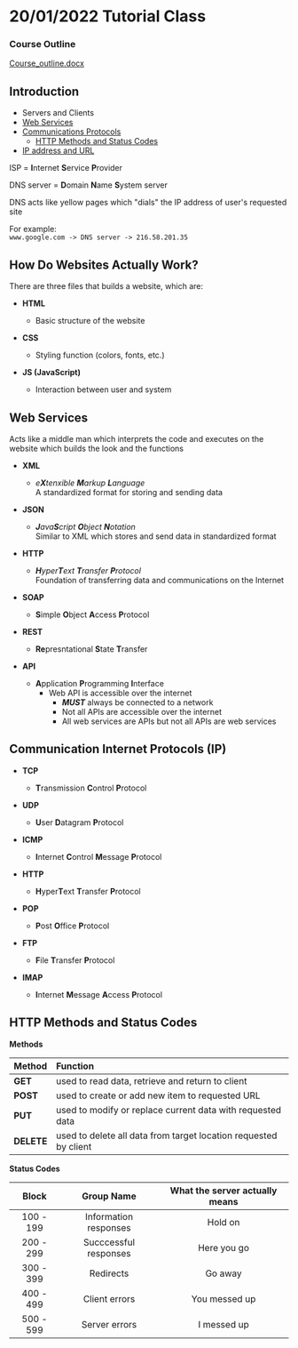 # __20/01/2022 Tutorial Class__  
  
### __Course Outline__
[Course_outline.docx](https://github.com/m4karoni/Internet-Web-Development/files/7901768/Course_outline.docx)  
  
## __Introduction__
  
- Servers and Clients
- [Web Services](#Web-Services)
- [Communications Protocols](#Communications-Internet-Protocols)
  - [HTTP Methods and Status Codes](#HTTP-Methods-and-Status-Codes)
- [IP address and URL](#IP-address-and-URL)
  
ISP = **I**nternet **S**ervice **P**rovider  
  
DNS server = **D**omain **N**ame **S**ystem server  
  
DNS acts like yellow pages which "dials" the IP address of user's requested site

For example:  
`www.google.com -> DNS server -> 216.58.201.35`  
  
  
## __How Do Websites Actually Work?__
There are three files that builds a website, which are:  
- __HTML__  
  - Basic structure of the website  
  
- __CSS__  
  - Styling function (colors, fonts, etc.)  
  
- __JS (**J**ava**S**cript)__  
  - Interaction between user and system  
  
  
## __Web Services__  
  
Acts like a middle man which interprets the code and executes on the website which builds the look and the functions
  
- __XML__
  - _e**X**tenxible **M**arkup **L**anguage_  
   A standardized format for storing and sending data  
   
- __JSON__
  - _**J**ava**S**cript **O**bject **N**otation_  
    Similar to XML which stores and send data in standardized format  
  
- __HTTP__
  - _**H**yper**T**ext **T**ransfer **P**rotocol_  
    Foundation of transferring data and communications on the Internet  

- __SOAP__
  - **S**imple **O**bject **A**ccess **P**rotocol

- __REST__
  - **Re**presntational **S**tate **T**ransfer

- __API__
  - **A**pplication **P**rogramming **I**nterface  
    - Web API is accessible over the internet
      - **_MUST_** always be connected to a network
      - Not all APIs are accessible over the internet
      - All web services are APIs but not all APIs are web services

## __Communication Internet Protocols (IP)__
- __TCP__
  - **T**ransmission **C**ontrol **P**rotocol  
  
- __UDP__
  - **U**ser **D**atagram **P**rotocol  

- __ICMP__
  - **I**nternet **C**ontrol **M**essage **P**rotocol  
  
- __HTTP__
  - **H**yper**T**ext **T**ransfer **P**rotocol  
  
- __POP__
  - **P**ost **O**ffice **P**rotocol  
  
- __FTP__
  - **F**ile **T**ransfer **P**rotocol  
  
- __IMAP__
  - **I**nternet **M**essage **A**ccess **P**rotocol  
  
  
## __HTTP Methods and Status Codes__
  
__Methods__
  
|Method|Function|
|:-|:-|
|__GET__|used to read data, retrieve and return to client|
|__POST__|used to create or add new item to requested URL|
|__PUT__|used to modify or replace current data with requested data|
|__DELETE__|used to delete all data from target location requested by client|
  
__Status Codes__  
  
|Block|Group Name|What the server actually means|
|:--:|:--:|:--:|
|100 - 199|Information responses|Hold on|
|200 - 299|Succcessful responses|Here you go|
|300 - 399|Redirects|Go away|
|400 - 499|Client errors|You messed up|
|500 - 599|Server errors|I messed up|
